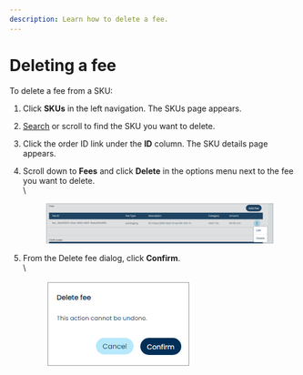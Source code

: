 ```yaml
---
description: Learn how to delete a fee.
---
```


# Deleting a fee

To delete a fee from a SKU:

1. Click **SKUs** in the left navigation. The SKUs page appears.
2. [Search](searching-for-skus.md) or scroll to find the SKU you want to delete.
3. Click the order ID link under the **ID** column. The SKU details page appears.
4.  Scroll down to **Fees** and click **Delete** in the options menu next to the fee you want to delete.\
    \


    <figure><img src="../../../../.gitbook/assets/1 fee delete options.png" alt=""><figcaption></figcaption></figure>
5.  From the Delete fee dialog, click **Confirm**.\
    \


    <div align="left">

    <figure><img src="../../../../.gitbook/assets/2 delete a fee modal.png" alt=""><figcaption></figcaption></figure>

    </div>
